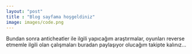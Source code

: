 ```yaml
---
layout: "post"
title : "Blog sayfama hoşgeldiniz"
image: images/code.png
---
```


Bundan sonra anticheatler ile ilgili yapıcağım araştırmalar, oyunları reverse etmemle ilgili olan çalışmaları buradan paylaşıyor olucağım takipte kalınız...

